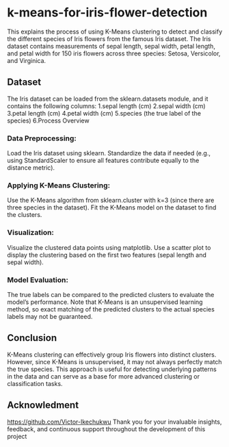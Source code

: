 # k-means-for-iris-flower-detection
This explains the process of using K-Means clustering to detect and classify the different species of Iris flowers from the famous Iris dataset. The Iris dataset contains measurements of sepal length, sepal width, petal length, and petal width for 150 iris flowers across three species: Setosa, Versicolor, and Virginica.

## Dataset
The Iris dataset can be loaded from the sklearn.datasets module, and it contains the following columns:
1.sepal length (cm)
2.sepal width (cm)
3.petal length (cm)
4.petal width (cm)
5.species (the true label of the species)
6.Process Overview

### Data Preprocessing:
Load the Iris dataset using sklearn.
Standardize the data if needed (e.g., using StandardScaler to ensure all features contribute equally to the distance metric).

### Applying K-Means Clustering:
Use the K-Means algorithm from sklearn.cluster with k=3 (since there are three species in the dataset).
Fit the K-Means model on the dataset to find the clusters.

### Visualization:
Visualize the clustered data points using matplotlib. Use a scatter plot to display the clustering based on the first two features (sepal length and sepal width).

### Model Evaluation:
The true labels can be compared to the predicted clusters to evaluate the model’s performance. Note that K-Means is an unsupervised learning method, so exact matching of the predicted clusters to the actual species labels may not be guaranteed.

## Conclusion
K-Means clustering can effectively group Iris flowers into distinct clusters. However, since K-Means is unsupervised, it may not always perfectly match the true species. This approach is useful for detecting underlying patterns in the data and can serve as a base for more advanced clustering or classification tasks.


## Acknowledment
https://github.com/Victor-Ikechukwu Thank you for your invaluable insights, feedback, and continuous support throughout the development of this project
